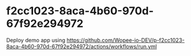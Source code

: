 # f2cc1023-8aca-4b60-970d-67f92e294972
Deploy demo app using https://github.com/Wopee-io-DEV/p-f2cc1023-8aca-4b60-970d-67f92e294972/actions/workflows/run.yml
